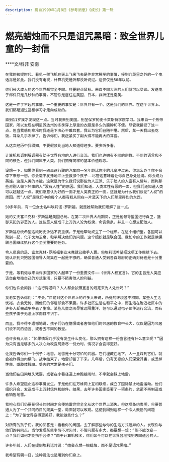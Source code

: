 ```yaml
---
description: 摘自1999年1月8日《参考消息》《成长》第一辑
---
```


# 燃亮蜡烛而不只是诅咒黑暗：致全世界儿童的一封信

  
****文/科菲 安南  
  
    在我的孩提时代、看见一架飞机在天上飞来飞去是件非常稀罕的事情，接到几英里之外的一个电话亦是如此。我们没有电视，计算机更是听都没听说过。这仅仅是50年以前。  
  
    你们长大成人的这个世界却完全不同。只要轻点鼠标。来自不同大洲的人们就可以交谈。发送电子邮件只是几秒钟的事情，不管你是居住在美国、日本，非洲还是南美。  
  
    这是一件了不起的事情。一个重要的事实是：世界只有一个。这是我们的世界。在这个世界上。我们都是通过互相学习才走向成熟的。  
  
    直到11岁我才发现这一点。当时我来到美国，到圣保罗的麦卡莱斯特学院学习。我来自一个热带国家，所以发现在明尼苏达州的冬季穿上厚重的衣服是多么的臃肿和不便。尽管我接受了这一点，但当我感到寒冷时我还是下决心不戴耳套，我认为它们丑陋不堪。然后，某一天我出去吃饭，耳朵几乎冻掉了。告诉你们，我赶紧买了副大得不能再大的耳套。  
  
    从这次经历中我得知，不要假装比当地人知道得还多。要多听多看。  
  
    计算机和调制解调器有助于世界各地的人进行交流。我们也许拥有不同的宗教。不同的语言和不同的肤色，但我们同属于人类。我们拥有同样的基本价值观念。  
  
    设想一下，如果你看到一辆高速行驶的汽车向一名年龄比你小的儿童冲过来，你怎么办？你不会停下来想一想。你会毫不犹豫地冲上去救那个孩子——尽管这意味着让你自己身处险境。你会成为英雄。这是人类的本能。这就是为什么我们说那些为人正派、乐于助人的人富有人情味，而称那些对别人做下坏事的人“没有人性”的原因。我们知道，人类本性有恶的一面，但我们还知道人类可以超越这一点。我们愿意认为好的一面才是人类真正的一面，这就是为什么我们谈论“人权”的原因。而“人权”是我们中的每个人都有权从同在一片蓝天下的人们那里得到的东西。  
  
    50多年前，有一位女士名叫埃莉诺·罗斯福，就是她帮助我们理解了这一点。  
  
    她的丈夫富兰克林·罗斯福是美国总统。在第二次世界大战期间，正是他领导盟国进行自卫，抵御来犯的邪恶的人。这些恶人使成千上万的人沦为奴隶，命丧黄泉，并且一心想支配他人。  
  
    罗斯福总统希望这段历史永远不要重演，于是他帮助成立了一个组织。在这个组织里，各国可以聚到一起，化干戈为玉帛，和平解决他们的问题。这个组织就是联合国。我如今的工作就是确保联合国继续执行这个至关重要的任务。  
  
    令人悲哀的是、富兰克林·罗斯福事业末竟就已撒手人寰。但埃莉诺希望把这项工作继续下去。她认识到只把各国领导人聚集在一起是不够的，确保普通人受到各自政府的正确对待也是十分重要的。  
  
    于是，埃莉诺与来自许多国家的人起草了一份重要文件——《世界人权宣言》。它的主旨是人类应该自由地按自己的方式生活，只要不损害他人的利益。  
  
    你们也许会问我：“这行得通吗？人人都会按照宣言的规定来为人处世吗？”  
  
    我老实告诉你们：“不会。”目前对这个世界上的许多人来说，所处的环境各不相同。某些人生活忧裕，衣食无忧、而他们的邻居却食不果腹。许多社区生活在和平之中，而生活在附近社区中的许多人却被战争夺去了生命。某些儿童之间尽管远隔重洋，但可以通过电子邮件进行交流，而有些孩子由于无法上学而目不识丁。  
  
    而且，我不得不遗憾地说，孩子们仍在憎恨或者害怕他们的邻居的教育中长大，仅仅是因为邻居们说不同的语言、或者去不同的教堂。  
  
    也许会有人说：“如果情况几乎没有发生什么变化，那么拥有这样一份宣言还有什么意义呢？”因为只有当足够多的人决心为改变局势尽一份力时，情况才会变得更好。  
  
    让我告诉你们一个例子：地雷。地雷是十分可怕的武器。它们埋藏在地下，人一旦踩到它们，就会被炸得血肉横飞。战争结束了，地雷却留了下来。几年后，仍有无辜的人们深受其害，或丢掉性命，或肢体残缺。受害的常常是孩子们。  
  
    当他们在田间地头戏耍，或者在小巷径道上奔跑嬉闹时，不幸就会踩上地雷。  
  
    许多人希望阻止这种事情发生，于是他们在万维网上互相联络，成立了国际禁止地雷运动。他们组织开会，发送成千上万封信件和邮件。结果，去年许多国家签署了一项条约，承诺不再制造或者销售地雷。  
  
    我担心我们仍要花很长的时间才会使地雷完完全全从这个世界上消失。但这项条约表明，只要普通人为了一个共同的目的聚集一堂，局面就可以改观。这使我回到这样一个令人鼓励的问题上：“为了使世界变得更美好，我能做些什么？”  
  
    对所有的孩子们，我的回答是：看看你的周围。去了解那些与你的生活方式迥异的人。发现你与他们的共同点。当你发现某些事情不对头时，不管问题有多大，都要想一想：“能不能改变一点？我们如何才能携手合作？”由于计算机技术，你们如今可以在世界各地找到志同道合的人。  
  
    许多年前，人们在提到埃莉诺时说：“她会点燃一根蜡烛，而不是诅咒黑暗。”  
  
    我希望有朝一日，这种说法也适用到你们身上。

  


